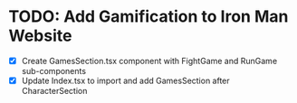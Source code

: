 # TODO: Add Gamification to Iron Man Website

- [x] Create GamesSection.tsx component with FightGame and RunGame sub-components
- [x] Update Index.tsx to import and add GamesSection after CharacterSection
